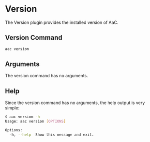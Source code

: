 # Version

The Version plugin provides the installed version of AaC.

## Version Command

```bash
aac version
```

## Arguments

The version command has no arguments.

## Help

Since the version command has no arguments, the help output is very simple:

```bash
$ aac version -h
Usage: aac version [OPTIONS]

Options:
  -h, --help  Show this message and exit.
```